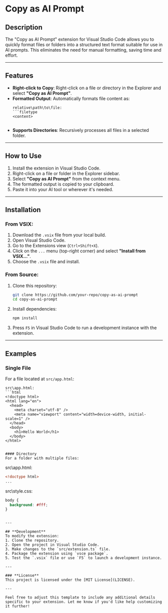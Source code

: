 # **Copy as AI Prompt**

## **Description**
The "Copy as AI Prompt" extension for Visual Studio Code allows you to quickly format files or folders into a structured text format suitable for use in AI prompts. This eliminates the need for manual formatting, saving time and effort.

---

## **Features**
- **Right-click to Copy**: Right-click on a file or directory in the Explorer and select **"Copy as AI Prompt"**.
- **Formatted Output**: Automatically formats file content as:
  ```
  relative\path\to\file:
  ```filetype
  <content>
  ```
  ```
- **Supports Directories**: Recursively processes all files in a selected folder.

---

## **How to Use**
1. Install the extension in Visual Studio Code.
2. Right-click on a file or folder in the Explorer sidebar.
3. Select **"Copy as AI Prompt"** from the context menu.
4. The formatted output is copied to your clipboard.
5. Paste it into your AI tool or wherever it's needed.

---

## **Installation**

### From VSIX:
1. Download the `.vsix` file from your local build.
2. Open Visual Studio Code.
3. Go to the Extensions view (`Ctrl+Shift+X`).
4. Click on the `...` menu (top-right corner) and select **"Install from VSIX..."**.
5. Choose the `.vsix` file and install.

### From Source:
1. Clone this repository:
   ```bash
   git clone https://github.com/your-repo/copy-as-ai-prompt
   cd copy-as-ai-prompt
   ```
2. Install dependencies:
   ```bash
   npm install
   ```
3. Press `F5` in Visual Studio Code to run a development instance with the extension.

---

## **Examples**
### Single File
For a file located at `src/app.html`:
```
src\app.html:
```html
<!doctype html>
<html lang="en">
  <head>
    <meta charset="utf-8" />
    <meta name="viewport" content="width=device-width, initial-scale=1" />
  </head>
  <body>
    <h1>Hello World</h1>
  </body>
</html>
```
```

#### Directory
For a folder with multiple files:
```
src\app.html:
```html
<!doctype html>
...
```

src\style.css:
```css
body {
  background: #fff;
}
```
```

---

## **Development**
To modify the extension:
1. Clone the repository.
2. Open the project in Visual Studio Code.
3. Make changes to the `src/extension.ts` file.
4. Package the extension using `vsce package`.
5. Test the `.vsix` file or use `F5` to launch a development instance.

---

### **License**
This project is licensed under the [MIT License](LICENSE).

---

Feel free to adjust this template to include any additional details specific to your extension. Let me know if you'd like help customizing it further!